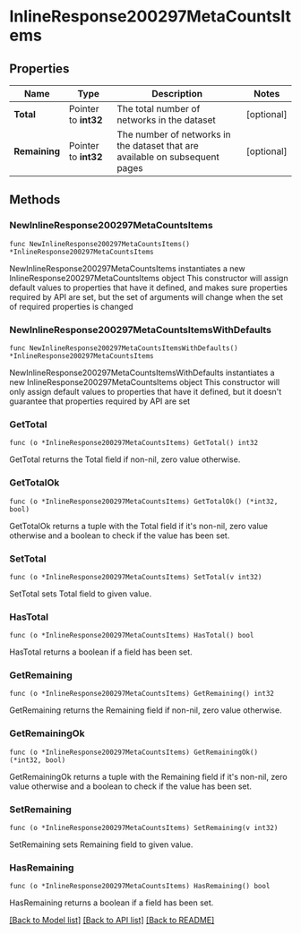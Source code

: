 # InlineResponse200297MetaCountsItems

## Properties

Name | Type | Description | Notes
------------ | ------------- | ------------- | -------------
**Total** | Pointer to **int32** | The total number of networks in the dataset | [optional] 
**Remaining** | Pointer to **int32** | The number of networks in the dataset that are available on subsequent pages | [optional] 

## Methods

### NewInlineResponse200297MetaCountsItems

`func NewInlineResponse200297MetaCountsItems() *InlineResponse200297MetaCountsItems`

NewInlineResponse200297MetaCountsItems instantiates a new InlineResponse200297MetaCountsItems object
This constructor will assign default values to properties that have it defined,
and makes sure properties required by API are set, but the set of arguments
will change when the set of required properties is changed

### NewInlineResponse200297MetaCountsItemsWithDefaults

`func NewInlineResponse200297MetaCountsItemsWithDefaults() *InlineResponse200297MetaCountsItems`

NewInlineResponse200297MetaCountsItemsWithDefaults instantiates a new InlineResponse200297MetaCountsItems object
This constructor will only assign default values to properties that have it defined,
but it doesn't guarantee that properties required by API are set

### GetTotal

`func (o *InlineResponse200297MetaCountsItems) GetTotal() int32`

GetTotal returns the Total field if non-nil, zero value otherwise.

### GetTotalOk

`func (o *InlineResponse200297MetaCountsItems) GetTotalOk() (*int32, bool)`

GetTotalOk returns a tuple with the Total field if it's non-nil, zero value otherwise
and a boolean to check if the value has been set.

### SetTotal

`func (o *InlineResponse200297MetaCountsItems) SetTotal(v int32)`

SetTotal sets Total field to given value.

### HasTotal

`func (o *InlineResponse200297MetaCountsItems) HasTotal() bool`

HasTotal returns a boolean if a field has been set.

### GetRemaining

`func (o *InlineResponse200297MetaCountsItems) GetRemaining() int32`

GetRemaining returns the Remaining field if non-nil, zero value otherwise.

### GetRemainingOk

`func (o *InlineResponse200297MetaCountsItems) GetRemainingOk() (*int32, bool)`

GetRemainingOk returns a tuple with the Remaining field if it's non-nil, zero value otherwise
and a boolean to check if the value has been set.

### SetRemaining

`func (o *InlineResponse200297MetaCountsItems) SetRemaining(v int32)`

SetRemaining sets Remaining field to given value.

### HasRemaining

`func (o *InlineResponse200297MetaCountsItems) HasRemaining() bool`

HasRemaining returns a boolean if a field has been set.


[[Back to Model list]](../README.md#documentation-for-models) [[Back to API list]](../README.md#documentation-for-api-endpoints) [[Back to README]](../README.md)


